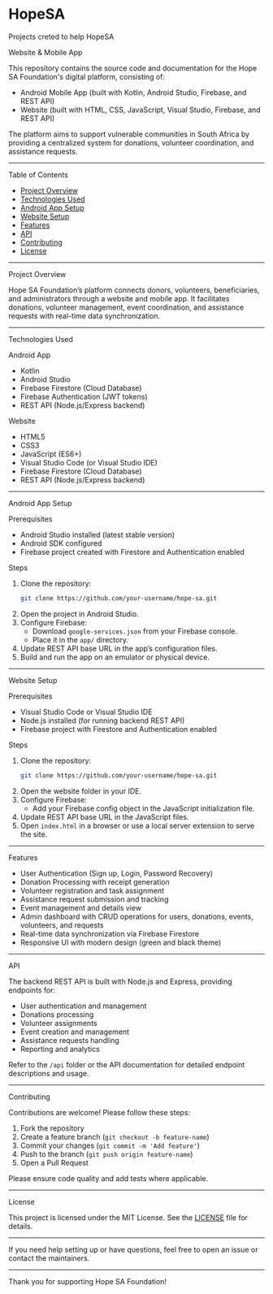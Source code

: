 # HopeSA
Projects creted to help HopeSA

 Website & Mobile App

This repository contains the source code and documentation for the Hope SA Foundation's digital platform, consisting of:

- Android Mobile App (built with Kotlin, Android Studio, Firebase, and REST API)
- Website (built with HTML, CSS, JavaScript, Visual Studio, Firebase, and REST API)

The platform aims to support vulnerable communities in South Africa by providing a centralized system for donations, volunteer coordination, and assistance requests.

---

 Table of Contents

- [Project Overview](project-overview)  
- [Technologies Used](technologies-used)  
- [Android App Setup](android-app-setup)  
- [Website Setup](website-setup)  
- [Features](features)  
- [API](api)  
- [Contributing](contributing)  
- [License](license)  

---

 Project Overview

Hope SA Foundation’s platform connects donors, volunteers, beneficiaries, and administrators through a website and mobile app. It facilitates donations, volunteer management, event coordination, and assistance requests with real-time data synchronization.

---

 Technologies Used

 Android App
- Kotlin  
- Android Studio  
- Firebase Firestore (Cloud Database)  
- Firebase Authentication (JWT tokens)  
- REST API (Node.js/Express backend)  

 Website
- HTML5  
- CSS3  
- JavaScript (ES6+)  
- Visual Studio Code (or Visual Studio IDE)  
- Firebase Firestore (Cloud Database)  
- REST API (Node.js/Express backend)  

---

 Android App Setup

 Prerequisites
- Android Studio installed (latest stable version)  
- Android SDK configured  
- Firebase project created with Firestore and Authentication enabled  

 Steps
1. Clone the repository:  
   ```bash
   git clone https://github.com/your-username/hope-sa.git
   ```
2. Open the project in Android Studio.  
3. Configure Firebase:  
   - Download `google-services.json` from your Firebase console.  
   - Place it in the `app/` directory.  
4. Update REST API base URL in the app’s configuration files.  
5. Build and run the app on an emulator or physical device.  

---

 Website Setup

 Prerequisites
- Visual Studio Code or Visual Studio IDE  
- Node.js installed (for running backend REST API)  
- Firebase project with Firestore and Authentication enabled  

 Steps
1. Clone the repository:  
   ```bash
   git clone https://github.com/your-username/hope-sa.git
   ```
2. Open the website folder in your IDE.  
3. Configure Firebase:  
   - Add your Firebase config object in the JavaScript initialization file.  
4. Update REST API base URL in the JavaScript files.  
5. Open `index.html` in a browser or use a local server extension to serve the site.  

---

 Features

- User Authentication (Sign up, Login, Password Recovery)  
- Donation Processing with receipt generation  
- Volunteer registration and task assignment  
- Assistance request submission and tracking  
- Event management and details view  
- Admin dashboard with CRUD operations for users, donations, events, volunteers, and requests  
- Real-time data synchronization via Firebase Firestore  
- Responsive UI with modern design (green and black theme)  

---

 API

The backend REST API is built with Node.js and Express, providing endpoints for:

- User authentication and management  
- Donations processing  
- Volunteer assignments  
- Event creation and management  
- Assistance requests handling  
- Reporting and analytics  

Refer to the `/api` folder or the API documentation for detailed endpoint descriptions and usage.

---

 Contributing

Contributions are welcome! Please follow these steps:

1. Fork the repository  
2. Create a feature branch (`git checkout -b feature-name`)  
3. Commit your changes (`git commit -m 'Add feature'`)  
4. Push to the branch (`git push origin feature-name`)  
5. Open a Pull Request  

Please ensure code quality and add tests where applicable.

---

 License

This project is licensed under the MIT License. See the [LICENSE](LICENSE) file for details.

---

If you need help setting up or have questions, feel free to open an issue or contact the maintainers.

---

Thank you for supporting Hope SA Foundation!

